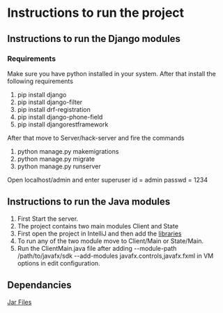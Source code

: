 # Instructions to run the project
## Instructions to run the Django modules
  ### Requirements
  Make sure you have python installed in your system. After that install the following requirements
  1) pip install django
  2) pip install django-filter
  3) pip install drf-registration
  4) pip install django-phone-field
  5) pip install djangorestframework
  
  After that move to Server/hack-server and fire the commands
  1) python manage.py makemigrations
  2) python manage.py migrate
  3) python manage.py runserver

  Open localhost/admin and enter superuser id = admin passwd = 1234
  
  
## Instructions to run the Java modules
  1) First Start the server.
  2) The project contains two main modules Client and State
  3) First open the project in IntelliJ and then add the [libraries](#dependancies) 
  4) To run any of the two module move to Client/Main or State/Main.
  5) Run the ClientMain.java file after adding --module-path /path/to/javafx/sdk --add-modules javafx.controls,javafx.fxml
 in VM options in edit configuration.

## Dependancies

[Jar Files](https://drive.google.com/drive/folders/1tlm62iKEToaP7eCsf0qQLcmtaMB97WN5?usp=sharing)
